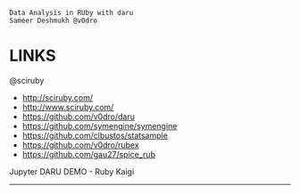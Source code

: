 ```
Data Analysis in RUby with daru
Sameer Deshmukh @v0dro
```

LINKS
=====

@sciruby
- http://sciruby.com/
- http://www.sciruby.com/
- https://github.com/v0dro/daru
- https://github.com/symengine/symengine
- https://github.com/clbustos/statsample
- https://github.com/v0dro/rubex
- https://github.com/gau27/spice_rub

Jupyter DARU DEMO - Ruby Kaigi

-----


